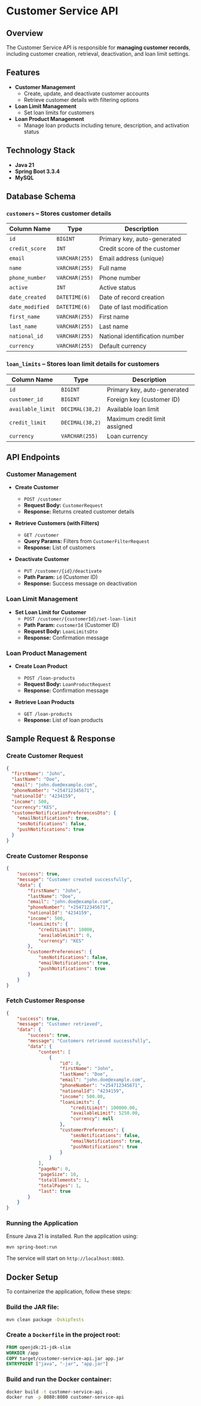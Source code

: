 # Customer Service API

## Overview
The Customer Service API is responsible for **managing customer records**, including customer creation, retrieval, deactivation, and loan limit settings.

## Features
- **Customer Management**
    - Create, update, and deactivate customer accounts
    - Retrieve customer details with filtering options
- **Loan Limit Management**
    - Set loan limits for customers
- **Loan Product Management**
    - Manage loan products including tenure, description, and activation status

## Technology Stack
- **Java 21**
- **Spring Boot 3.3.4**
- **MySQL**

## Database Schema

### `customers` – Stores customer details
| Column Name     | Type             | Description                          |  
|---------------|-----------------|--------------------------------|  
| `id`          | `BIGINT`         | Primary key, auto-generated |  
| `credit_score` | `INT`            | Credit score of the customer |  
| `email`       | `VARCHAR(255)`   | Email address (unique)       |  
| `name`        | `VARCHAR(255)`   | Full name                    |  
| `phone_number`| `VARCHAR(255)`   | Phone number                 |  
| `active`      | `INT`            | Active status                |  
| `date_created` | `DATETIME(6)`   | Date of record creation      |  
| `date_modified` | `DATETIME(6)`  | Date of last modification    |  
| `first_name`  | `VARCHAR(255)`   | First name                   |  
| `last_name`   | `VARCHAR(255)`   | Last name                    |  
| `national_id` | `VARCHAR(255)`   | National identification number |  
| `currency`    | `VARCHAR(255)`   | Default currency             |

### `loan_limits` – Stores loan limit details for customers
| Column Name     | Type             | Description                              |  
|---------------|-----------------|----------------------------------|  
| `id`          | `BIGINT`         | Primary key, auto-generated   |  
| `customer_id` | `BIGINT`         | Foreign key (customer ID)     |  
| `available_limit` | `DECIMAL(38,2)` | Available loan limit          |  
| `credit_limit` | `DECIMAL(38,2)`  | Maximum credit limit assigned |
| `currency`    | `VARCHAR(255)`   | Loan currency                  |

## API Endpoints

### Customer Management
- **Create Customer**
    - `POST /customer`
    - **Request Body:** `CustomerRequest`
    - **Response:** Returns created customer details

- **Retrieve Customers (with Filters)**
    - `GET /customer`
    - **Query Params:** Filters from `CustomerFilterRequest`
    - **Response:** List of customers

- **Deactivate Customer**
    - `PUT /customer/{id}/deactivate`
    - **Path Param:** `id` (Customer ID)
    - **Response:** Success message on deactivation

### Loan Limit Management
- **Set Loan Limit for Customer**
    - `POST /customer/{customerId}/set-loan-limit`
    - **Path Param:** `customerId` (Customer ID)
    - **Request Body:** `LoanLimitsDto`
    - **Response:** Confirmation message

### Loan Product Management
- **Create Loan Product**
    - `POST /loan-products`
    - **Request Body:** `LoanProductRequest`
    - **Response:** Confirmation message

- **Retrieve Loan Products**
    - `GET /loan-products`
    - **Response:** List of loan products

## Sample Request & Response


### Create Customer Request
```json
{
  "firstName": "John",
  "lastName": "Doe",
  "email": "john.doe@example.com",
  "phoneNumber": "+254712345671",
  "nationalId": "4234159",
  "income": 500,
  "currency":"KES",
  "customerNotificationPreferencesDto": {
    "emailNotifications": true,
    "smsNotifications": false,
    "pushNotifications": true
  }
}

```

### Create Customer Response
```json
{
    "success": true,
    "message": "Customer created successfully",
    "data": {
        "firstName": "John",
        "lastName": "Doe",
        "email": "john.doe@example.com",
        "phoneNumber": "+254712345671",
        "nationalId": "4234159",
        "income": 500,
        "loanLimits": {
            "creditLimit": 10000,
            "availableLimit": 0,
            "currency": "KES"
        },
        "customerPreferences": {
            "smsNotifications": false,
            "emailNotifications": true,
            "pushNotifications": true
        }
    }
}
```

### Fetch Customer Response
```json
{
    "success": true,
    "message": "Customer retrieved",
    "data": {
        "success": true,
        "message": "Customers retrieved successfully",
        "data": {
            "content": [
                {
                    "id": 8,
                    "firstName": "John",
                    "lastName": "Doe",
                    "email": "john.doe@example.com",
                    "phoneNumber": "+254712345671",
                    "nationalId": "4234159",
                    "income": 500.00,
                    "loanLimits": {
                        "creditLimit": 100000.00,
                        "availableLimit": 5250.00,
                        "currency": null
                    },
                    "customerPreferences": {
                        "smsNotifications": false,
                        "emailNotifications": true,
                        "pushNotifications": true
                    }
                }
            ],
            "pageNo": 0,
            "pageSize": 10,
            "totalElements": 1,
            "totalPages": 1,
            "last": true
        }
    }
}
```
### Running the Application
Ensure Java 21 is installed.
Run the application using:

`mvn spring-boot:run`

The service will start on `http://localhost:8083`.

## Docker Setup

To containerize the application, follow these steps:

### Build the JAR file:
```sh
mvn clean package -DskipTests
```

### Create a `Dockerfile` in the project root:
```dockerfile
FROM openjdk:21-jdk-slim
WORKDIR /app
COPY target/customer-service-api.jar app.jar
ENTRYPOINT ["java", "-jar", "app.jar"]
```

### Build and run the Docker container:
```sh
docker build -t customer-service-api .
docker run -p 8080:8080 customer-service-api
```

